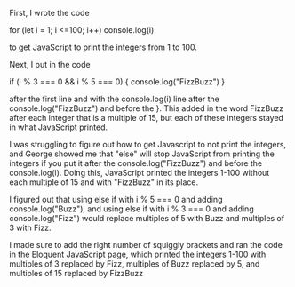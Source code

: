First, I wrote the code 

for (let i = 1; i <=100; i++)
  console.log(i)
  
to get JavaScript to print the integers from 1 to 100.

Next, I put in the code

if (i % 3 === 0 && i % 5 === 0) {
  console.log("FizzBuzz")
  }
  
after the first line and with the console.log(i) line after the console.log("FizzBuzz") and before the }.
This added in the word FizzBuzz after each integer that is a multiple of 15, but each of these integers stayed in what JavaScript printed.

I was struggling to figure out how to get Javascript to not print the integers, and George showed me that "else" will stop JavaScript from printing the integers if you put it after the console.log("FizzBuzz") and before the console.log(i).
Doing this, JavaScript printed the integers 1-100 without each multiple of 15 and with "FizzBuzz" in its place.

I figured out that using else if with i % 5 === 0 and adding console.log("Buzz"), and using else if with i % 3 === 0 and adding console.log("Fizz") would replace multiples of 5 with Buzz and multiples of 3 with Fizz.

I made sure to add the right number of squiggly brackets and ran the code in the Eloquent JavaScript page, which printed the integers 1-100 with multiples of 3 replaced by Fizz, multiples of Buzz replaced by 5, and multiples of 15 replaced by FizzBuzz